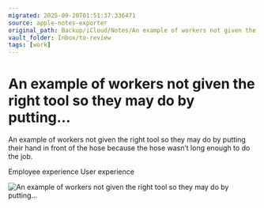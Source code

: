 ```yaml
---
migrated: 2025-09-20T01:51:37.336471
source: apple-notes-exporter
original_path: Backup/iCloud/Notes/An example of workers not given the right tool so they may do by putting….md
vault_folder: Inbox/to-review
tags: [work]
---
```

# An example of workers not given the right tool so they may do by putting…

An example of workers not given the right tool so they may do by putting their hand in front of the hose because the hose wasn’t long enough to do the job.

Employee experience 
User experience 

![An example of workers not given the right tool so they may do by putting…](images/An%20example%20of%20workers%20not%20given%20the%20right%20tool%20so%20they%20may%20do%20by%20putting….jpeg)

